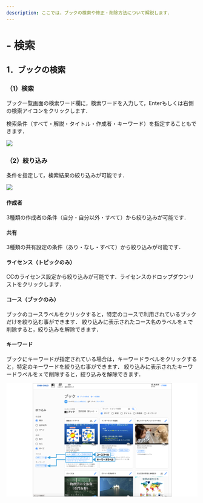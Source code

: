 ```yaml
---
description: ここでは，ブックの検索や修正・削除方法について解説します．
---
```


# - 検索

## 1．ブックの検索

### （1）検索

ブック一覧画面の検索ワード欄に，検索ワードを入力して，Enterもしくは右側の検索アイコンをクリックします．

検索条件（すべて・解説・タイトル・作成者・キーワード）を指定することもできます．

![](<../.gitbook/assets/book-search_01.png>)

### （2）絞り込み

条件を指定して，検索結果の絞り込みが可能です．

![](<../.gitbook/assets/book-search_02.png>)

#### 作成者

3種類の作成者の条件（自分・自分以外・すべて）から絞り込みが可能です．

#### 共有

3種類の共有設定の条件（あり・なし・すべて）から絞り込みが可能です．

#### ライセンス（トピックのみ）

CCのライセンス設定から絞り込みが可能です．ライセンスのドロップダウンリストをクリックします．

#### コース（ブックのみ）

ブックのコースラベルをクリックすると，特定のコースで利用されているブックだけを絞り込む事ができます． 絞り込みに表示されたコース名のラベルをｘで削除すると，絞り込みを解除できます．

#### キーワード

ブックにキーワードが指定されている場合は，キーワードラベルをクリックすると，特定のキーワードを絞り込む事ができます． 絞り込みに表示されたキーワードラベルをｘで削除すると，絞り込みを解除できます．

![](<../.gitbook/assets/image (150).png>)
